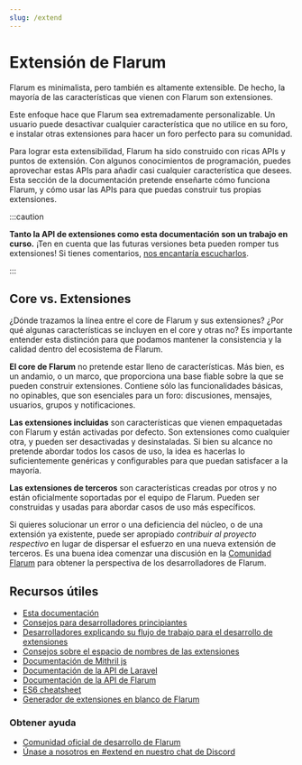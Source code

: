 ```yaml
---
slug: /extend
---
```



# Extensión de Flarum

Flarum es minimalista, pero también es altamente extensible. De hecho, la mayoría de las características que vienen con Flarum son extensiones.

Este enfoque hace que Flarum sea extremadamente personalizable. Un usuario puede desactivar cualquier característica que no utilice en su foro, e instalar otras extensiones para hacer un foro perfecto para su comunidad.

Para lograr esta extensibilidad, Flarum ha sido construido con ricas APIs y puntos de extensión. Con algunos conocimientos de programación, puedes aprovechar estas APIs para añadir casi cualquier característica que desees. Esta sección de la documentación pretende enseñarte cómo funciona Flarum, y cómo usar las APIs para que puedas construir tus propias extensiones.

:::caution

**Tanto la API de extensiones como esta documentación son un trabajo en curso.** ¡Ten en cuenta que las futuras versiones beta pueden romper tus extensiones! Si tienes comentarios, [nos encantaría escucharlos](https://discuss.flarum.org/).

:::

## Core vs. Extensiones

¿Dónde trazamos la línea entre el core de Flarum y sus extensiones? ¿Por qué algunas características se incluyen en el core y otras no? Es importante entender esta distinción para que podamos mantener la consistencia y la calidad dentro del ecosistema de Flarum.

**El core de Flarum** no pretende estar lleno de características. Más bien, es un andamio, o un marco, que proporciona una base fiable sobre la que se pueden construir extensiones. Contiene sólo las funcionalidades básicas, no opinables, que son esenciales para un foro: discusiones, mensajes, usuarios, grupos y notificaciones.

**Las extensiones incluidas** son características que vienen empaquetadas con Flarum y están activadas por defecto. Son extensiones como cualquier otra, y pueden ser desactivadas y desinstaladas. Si bien su alcance no pretende abordar todos los casos de uso, la idea es hacerlas lo suficientemente genéricas y configurables para que puedan satisfacer a la mayoría.

**Las extensiones de terceros** son características creadas por otros y no están oficialmente soportadas por el equipo de Flarum. Pueden ser construidas y usadas para abordar casos de uso más específicos.

Si quieres solucionar un error o una deficiencia del núcleo, o de una extensión ya existente, puede ser apropiado *contribuir al proyecto respectivo* en lugar de dispersar el esfuerzo en una nueva extensión de terceros. Es una buena idea comenzar una discusión en la [Comunidad Flarum](https://discuss.flarum.org/) para obtener la perspectiva de los desarrolladores de Flarum.

## Recursos útiles

- [Esta documentación](start.md)
- [Consejos para desarrolladores principiantes](https://discuss.flarum.org/d/5512-extension-development-tips)
- [Desarrolladores explicando su flujo de trabajo para el desarrollo de extensiones](https://discuss.flarum.org/d/6320-extension-developers-show-us-your-workflow)
- [Consejos sobre el espacio de nombres de las extensiones](https://discuss.flarum.org/d/9625-flarum-extension-namespacing-tips)
- [Documentación de Mithril js](https://mithril.js.org/)
- [Documentación de la API de Laravel](https://laravel.com/api/6.x/)
- [Documentación de la API de Flarum](https://api.flarum.org)
- [ES6 cheatsheet](https://github.com/DrkSephy/es6-cheatsheet)
- [Generador de extensiones en blanco de Flarum](https://discuss.flarum.org/d/11333-flarum-extension-generator-by-reflar/)

### Obtener ayuda

- [Comunidad oficial de desarrollo de Flarum](https://discuss.flarum.org/t/dev)
- [Únase a nosotros en #extend en nuestro chat de Discord](https://flarum.org/discord/)